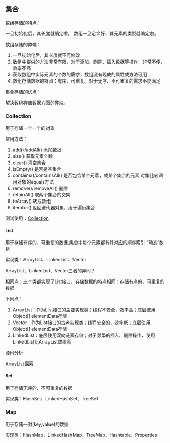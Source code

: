## 集合

数组存储的特点：

一旦初始化后，其长度就确定啦。  数组一旦定义好，其元素的类型就确定啦。

数组存储的弊端：

1. 一旦初始化后，其长度就不可修改
2. 数组中提供的方法非常有限，对于添加、删除、插入数据等操作，非常不便，效率不高
3. 获取数组中实际元素的个数的需求，数组没有现成的属性或方法可用
4. 数组存储数据的特点：有序、可重复。对于无序、不可重复的需求不能满足

集合存储的优点：

解决数组存储数据方面的弊端。

### Collection
用于存储一个一个的对象

常用方法：
1. add()/addAll() 添加数据
2. size() 获取元素个数
3. clear() 清空集合
4. isEmpty() 是否是空集合
5. contains()/containsAll() 是否包含某个元素，或某个集合的元素 对象比较调用对象的equals方法
6. remove()/removeAll() 删除
7. retainAll() 取两个集合的交集
8. toArray() 转成数组
9. iterator() 返回迭代器对象，用于遍历集合

测试使用：[Collection](./CollectionTest.java)

#### List
用于存储有序的、可重复的数据,集合中每个元素都有其对应的顺序索引  “动态”数组

实现类：ArrayList、LinkedList、Vector

ArrayList、LinkedList、Vector三者的异同？

相同点：三个类都实现了List接口，存储数据的特点相同：存储有序的、可重复的数据

不同点：
1. ArrayList：作为List接口的主要实现类；线程不安全，效率高；底层使用Object[] elementData存储
2. Vector：作为List接口的古老实现类；线程安全的，效率低；底层使用Object[] elementData存储
3. LinkedList：底层使用双向链表存储；对于频繁的插入、删除操作，使用LinkedList比ArrayList效率高

源码分析

[ArrayList探索](./ArrayListTest.java)

#### Set
用于存储无序的、不可重复的数据

实现类：HashSet、LinkedHashSet、TreeSet

### Map
用于存储一对(key,value)的数据

实现类：HashMap、LinkedHashMap、TreeMap、Hashtable、Properties















